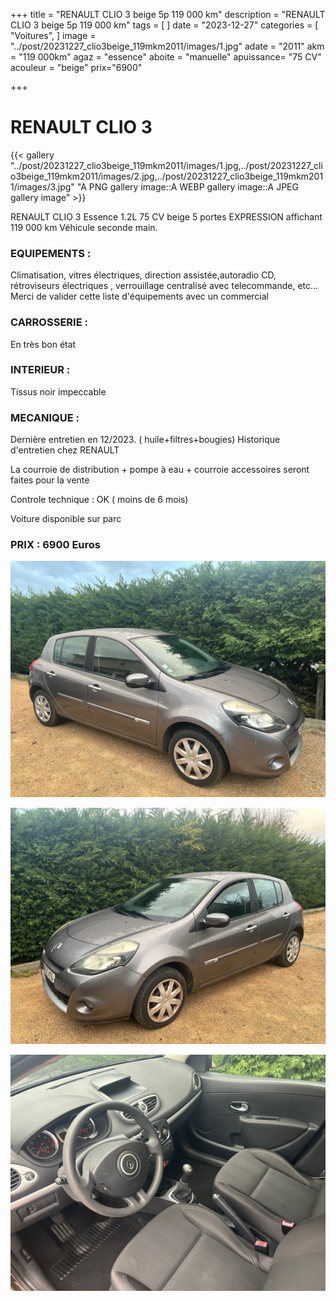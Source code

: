 +++
title = "RENAULT CLIO 3 beige 5p 119 000 km"
description = "RENAULT CLIO 3 beige 5p 119 000 km"
tags = [
]
date = "2023-12-27"
categories = [
    "Voitures",
]
image = "../post/20231227_clio3beige_119mkm2011/images/1.jpg"
adate = "2011"
akm = "119 000km"
agaz = "essence"
aboite = "manuelle"
apuissance= "75 CV"
acouleur = "beige"
prix="6900"

+++

# RENAULT CLIO 3

{{< gallery "../post/20231227_clio3beige_119mkm2011/images/1.jpg,../post/20231227_clio3beige_119mkm2011/images/2.jpg,../post/20231227_clio3beige_119mkm2011/images/3.jpg" "A PNG gallery image::A WEBP gallery image::A JPEG gallery image" >}}


RENAULT CLIO 3 Essence 1.2L 75 CV beige 5 portes EXPRESSION  affichant 119 000 km
Véhicule seconde main.

### EQUIPEMENTS :
Climatisation, vitres électriques, direction assistée,autoradio CD, rétroviseurs électriques , verrouillage centralisé avec telecommande, etc...
Merci de valider cette liste d'équipements avec un commercial

### CARROSSERIE :
En très bon état 


### INTERIEUR :
Tissus noir impeccable

### MECANIQUE :
Dernière entretien en 12/2023. ( huile+filtres+bougies)
Historique d'entretien chez RENAULT

La courroie de distribution + pompe à eau + courroie accessoires seront faites pour la vente


Controle technique : OK ( moins de 6 mois)


Voiture disponible sur parc


### PRIX : 6900 Euros


<!-- more -->


![](images/1.jpg)

![](images/2.jpg)

![](images/3.jpg)

